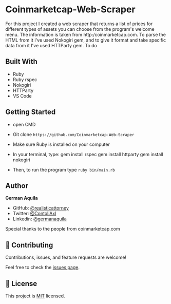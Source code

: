 # Coinmarketcap-Web-Scraper

For this project I created a web scraper that returns a list of prices for different types of assets you can choose from the program's welcome menu. The information is taken from http:/coinmarketcap.com. To parse the HTML from it I've used Nokogiri gem, and to give it format and take specific data from it I've used HTTParty gem. To do 

## Built With

- Ruby
- Ruby rspec
- Nokogiri
- HTTParty
- VS Code

## Getting Started

- open CMD
- Git clone `https://github.com/Coinmarketcap-Web-Scraper` 
- Make sure Ruby is installed on your computer
- In your terminal, type:
   gem install rspec
   gem install httparty
   gem install nokogiri

- Then, to run the program type `ruby bin/main.rb`

## Author

**German Aquila**

- GitHub: [@realisticattorney](https://github.com/realisticattorney)
- Twitter: [@ContoliAxl](https://www.twitter.com/contoliaxl)
- Linkedin: [@germanaquila](https://www.linkedin.com/in/german-aquila-55a9171b5/)

Special thanks to the people from coinmarketcap.com

## 🤝 Contributing

Contributions, issues, and feature requests are welcome!

Feel free to check the [issues page](https://github.com/realisticattorney/Coinmarketcap-Web-Scraper/issues).

## 📝 License

This project is [MIT](./LICENSE) licensed.